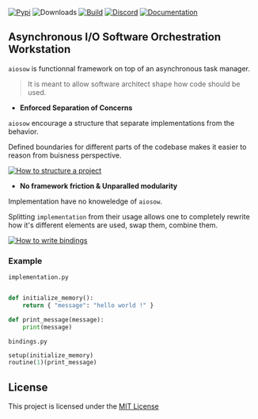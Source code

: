 [![Pypi](https://img.shields.io/pypi/v/aiosow?color=white&style=for-the-badge&logo=pypi&logoColor=white)](https://pypi.org/project/aiosow/)
![Downloads](https://img.shields.io/pypi/dd/aiosow?style=for-the-badge)
[![Build](https://img.shields.io/github/actions/workflow/status/exorde-labs/aiosow/test.yml?style=for-the-badge)](https://github.com/exorde-labs/aiosow) 
[![Discord](https://img.shields.io/discord/1085963894641664203?label=Discord%20&style=for-the-badge&logo=discord&logoColor=white&color=white)](https://discord.gg/XNbmN9zumv)
[![Documentation](https://img.shields.io/badge/-documentation-white?style=for-the-badge)](https://exorde-labs.github.io/aiosow)

## **A**synchronous **I**/**O** **S**oftware **O**rchestration **W**orkstation

`aiosow` is functionnal framework on top of an asynchronous task manager.

> It is meant to allow software architect shape how code should be used.

- **Enforced Separation of Concerns** 

`aiosow` encourage a structure that separate implementations from the behavior.

Defined boundaries for different parts of the codebase makes it easier to reason from buisness perspective.

[![How to structure a project](https://img.shields.io/badge/How%20to-%20structure%20a%20project-blue?style=for-the-badge)]()

- **No framework friction & Unparalled modularity**

Implementation have no knoweledge of `aiosow`.

Splitting `implementation` from their usage allows one to completely rewrite how it's different
elements are used, swap them, combine them.

[![How to write bindings](https://img.shields.io/badge/How%20to-write%20bindings-blue?style=for-the-badge)]()


### Example

`implementation.py`
```python

def initialize_memory():
    return { "message": "hello world !" }

def print_message(message):
    print(message)
```

`bindings.py`
```python
setup(initialize_memory)
routine(1)(print_message)
```

## License

This project is licensed under the [MIT License](https://opensource.org/license/mit/)
